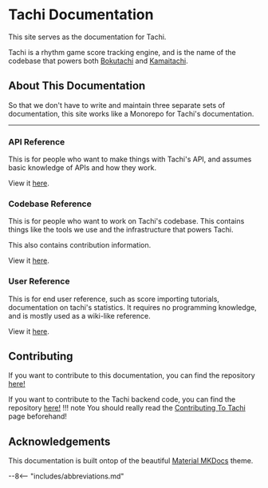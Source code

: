 # Tachi Documentation

This site serves as the documentation for Tachi.

Tachi is a rhythm game score tracking engine, and is the name of the codebase that powers
both [Bokutachi](https://bokutachi.xyz) and [Kamaitachi](https://kamaitachi.xyz).

## About This Documentation

So that we don't have to write and maintain three separate sets of documentation, this site
works like a Monorepo for Tachi's documentation.

*****

### API Reference

This is for people who want to make things with Tachi's API, and assumes basic knowledge of
APIs and how they work.

View it [here](./api/overview.md).

### Codebase Reference

This is for people who want to work on Tachi's codebase.
This contains things like the tools we use and the
infrastructure that powers Tachi.

This also contains contribution information.

View it [here](./codebase/overview.md).

### User Reference

This is for end user reference, such as score importing tutorials, documentation on tachi's
statistics. It requires no programming knowledge, and is mostly used as a wiki-like reference.

View it [here](./user/overview.md).

## Contributing

If you want to contribute to this documentation, you can find the repository [here!](https://github.com/TeamNewGuys/tachi-docs)

If you want to contribute to the Tachi backend code, you can find the repository [here!](https://github.com/TeamNewGuys/tachi-server)
!!! note
	You should really read the [Contributing To Tachi](./codebase/contributing.md) page beforehand!

## Acknowledgements

This documentation is built ontop of the beautiful [Material MKDocs](https://squidfunk.github.io/mkdocs-material) theme.

--8<-- "includes/abbreviations.md"